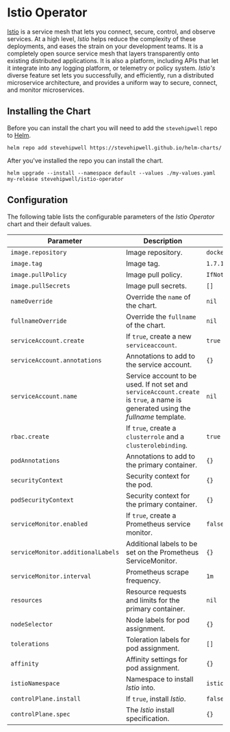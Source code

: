 # Istio Operator

[Istio](https://istio.io/) is a service mesh that lets you connect, secure, control, and observe services. At a high level, _Istio_ helps reduce the complexity of these deployments, and eases the strain on your development teams. It is a completely open source service mesh that layers transparently onto existing distributed applications. It is also a platform, including APIs that let it integrate into any logging platform, or telemetry or policy system. _Istio's_ diverse feature set lets you successfully, and efficiently, run a distributed microservice architecture, and provides a uniform way to secure, connect, and monitor microservices.

## Installing the Chart

Before you can install the chart you will need to add the `stevehipwell` repo to [Helm](https://helm.sh/).

```shell
helm repo add stevehipwell https://stevehipwell.github.io/helm-charts/
```

After you've installed the repo you can install the chart.

```shell
helm upgrade --install --namespace default --values ./my-values.yaml my-release stevehipwell/istio-operator
```

## Configuration

The following table lists the configurable parameters of the _Istio Operator_ chart and their default values.

| Parameter                         | Description                                                                                                                      | Default                    |
| --------------------------------- | -------------------------------------------------------------------------------------------------------------------------------- | -------------------------- |
| `image.repository`                | Image repository.                                                                                                                | `docker.io/istio/operator` |
| `image.tag`                       | Image tag.                                                                                                                       | `1.7.1`                    |
| `image.pullPolicy`                | Image pull policy.                                                                                                               | `IfNotPresent`             |
| `image.pullSecrets`               | Image pull secrets.                                                                                                              | `[]`                       |
| `nameOverride`                    | Override the `name` of the chart.                                                                                                | `nil`                      |
| `fullnameOverride`                | Override the `fullname` of the chart.                                                                                            | `nil`                      |
| `serviceAccount.create`           | If `true`, create a new `serviceaccount`.                                                                                        | `true`                     |
| `serviceAccount.annotations`      | Annotations to add to the service account.                                                                                       | `{}`                       |
| `serviceAccount.name`             | Service account to be used. If not set and `serviceAccount.create` is `true`, a name is generated using the _fullname_ template. | `nil`                      |
| `rbac.create`                     | If `true`, create a `clusterrole` and a `clusterolebinding`.                                                                     | `true`                     |
| `podAnnotations`                  | Annotations to add to the primary container.                                                                                     | `{}`                       |
| `securityContext`                 | Security context for the pod.                                                                                                    | `{}`                       |
| `podSecurityContext`              | Security context for the primary container.                                                                                      | `{}`                       |
| `serviceMonitor.enabled`          | If `true`, create a Prometheus service monitor.                                                                                  | `false`                    |
| `serviceMonitor.additionalLabels` | Additional labels to be set on the Prometheus ServiceMonitor.                                                                    | `{}`                       |
| `serviceMonitor.interval`         | Prometheus scrape frequency.                                                                                                     | `1m`                       |
| `resources`                       | Resource requests and limits for the primary container.                                                                          | `nil`                      |
| `nodeSelector`                    | Node labels for pod assignment.                                                                                                  | `{}`                       |
| `tolerations`                     | Toleration labels for pod assignment.                                                                                            | `[]`                       |
| `affinity`                        | Affinity settings for pod assignment.                                                                                            | `{}`                       |
| `istioNamespace`                  | Namespace to install _Istio_ into.                                                                                               | `istio-system`             |
| `controlPlane.install`            | If `true`, install _Istio_.                                                                                                      | `false`                    |
| `controlPlane.spec`               | The _Istio_ install specification.                                                                                               | `{}`                       |
